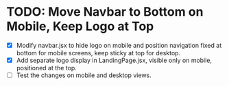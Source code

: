 # TODO: Move Navbar to Bottom on Mobile, Keep Logo at Top

- [x] Modify navbar.jsx to hide logo on mobile and position navigation fixed at bottom for mobile screens, keep sticky at top for desktop.
- [x] Add separate logo display in LandingPage.jsx, visible only on mobile, positioned at the top.
- [ ] Test the changes on mobile and desktop views.
